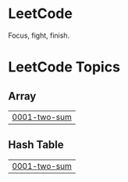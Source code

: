 # LeetCode
Focus, fight, finish.

<!---LeetCode Topics Start-->
# LeetCode Topics
## Array
|  |
| ------- |
| [0001-two-sum](https://github.com/NishthaB1409/LeetCode/tree/master/0001-two-sum) |
## Hash Table
|  |
| ------- |
| [0001-two-sum](https://github.com/NishthaB1409/LeetCode/tree/master/0001-two-sum) |
<!---LeetCode Topics End-->